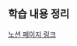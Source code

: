 ## 학습 내용 정리

[노션 페이지 링크](https://hminn.notion.site/TIL-Assignment-05-2022-02-23-da47b6c3950c47c68c9cbbe0fef17f1e)